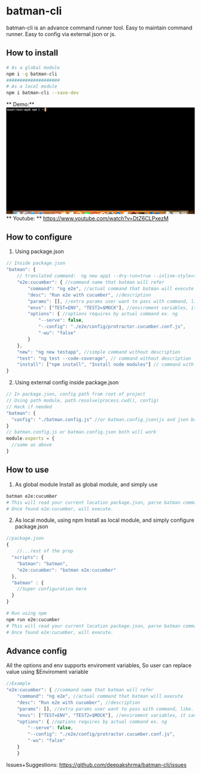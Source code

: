 # batman-cli
batman-cli is an advance command runner tool. Easy to maintain command runner. Easy to config via external json or js.
## How to install
```bash
# As a global module
npm i -g batman-cli
####################
# As a local module
npm i batman-cli --save-dev
```
** Demo:** 
 [![Alt text](how2use.gif)](https://www.youtube.com/watch?v=DtZ6CLPxezM)
** Youtube: ** 
https://www.youtube.com/watch?v=DtZ6CLPxezM
## How to configure 
1.  Using package.json 
```js
// Inside package.json
"batman": {
	// translated command:  ng new app1 --dry-run=true --inline-style=true
	"e2e:cucumber": { //command name that batman will refer
		"command": "ng e2e", //actual command that batman will execute
		"desc": "Run e2e with cucumber", //description
		"params": [], //extra params user want to pass with command, like. --prod
		"envs": ["TEST=ENV", "TEST2=$MOCK"], //enviroment variables, it can take enviroment variable to build envs
		"options": { //options requires by actual command ex. ng
			"--serve": false,
			"--config": "./e2e/config/protractor.cucumber.conf.js",
			"-wu": "false"
		}
	},
	"new": "ng new testapp", //simple command without description
	"test": "ng test --code-coverage", // command without description
	"install": ["npm install", "Install node modules"] // command with description
}
```
2.  Using external config inside package.json 
```js
// In package.json, config path from root of project
// Using path module, path.resolve(process.cwd(), config)
// Hack if needed
"batman": {
  "config": "./batman.config.js" //or batman.config.json(js and json both supported)
}
// batman.config.js or batman.config.json both will work
module.exports = {
  //same as above
}
```
## How to use
1. As global module 
Install as global module, and simply use
```bash
batman e2e:cucumber
# This will read your current location package.json, parse batman commands
# Once found e2e:cucumber, will execute.
```
2. As local module, using npm
Install as local module, and simply configure package.json
```js
//package.json
{
    //...rest of the prop
  "scripts": {
    "batman": "batman",
    "e2e:cucumber": "batman e2e:cucumber"
  },
  "batman" : { 
    //Super configuration here
  }
}
```
```bash
# Run using npm
npm run e2e:cucumber
# This will read your current location package.json, parse batman commands
# Once found e2e:cucumber, will execute.
```
## Advance config 
All the options and env supports enviroment variables, So user can replace value using $Enviroment variable
```js
//Example
"e2e:cucumber": { //command name that batman will refer
	"command": "ng e2e", //actual command that batman will execute
	"desc": "Run e2e with cucumber", //description
	"params": [], //extra params user want to pass with command, like. --prod
	"envs": ["TEST=ENV", "TEST2=$MOCK"], //enviroment variables, it can take enviroment variable to build envs
	"options": { //options requires by actual command ex. ng
		"--serve": false,
		"--config": "./e2e/config/protractor.cucumber.conf.js",
		"-wu": "false"
	}
	}
```
Issues+Suggestions: https://github.com/deepakshrma/batman-cli/issues